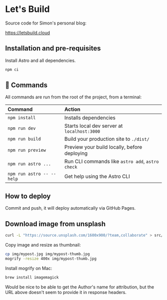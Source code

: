 # Let's Build

Source code for Simon's personal blog:

https://letsbuild.cloud

## Installation and pre-requisites

Install Astro and all dependencies.

```sh
npm ci
```

## 🧞 Commands

All commands are run from the root of the project, from a terminal:

| Command                   | Action                                           |
| :------------------------ | :----------------------------------------------- |
| `npm install`             | Installs dependencies                            |
| `npm run dev`             | Starts local dev server at `localhost:3000`      |
| `npm run build`           | Build your production site to `./dist/`          |
| `npm run preview`         | Preview your build locally, before deploying     |
| `npm run astro ...`       | Run CLI commands like `astro add`, `astro check` |
| `npm run astro -- --help` | Get help using the Astro CLI                     |

## How to deploy

Commit and push, it will deploy automatically via GitHub Pages.

## Download image from unsplash

```sh
curl -L "https://source.unsplash.com/1600x900/?team,collaborate" > src/img/team1.jpg
```

Copy image and resize as thumbnail:

```sh
cp img/mypost.jpg img/mypost-thumb.jpg
mogrify -resize 400x img/mypost-thumb.jpg
```

Install mogrify on Mac:

```sh
brew install imagemagick
```

Would be nice to be able to get the Author's name for attribution, but the URL above doesn't seem to provide it in response headers.